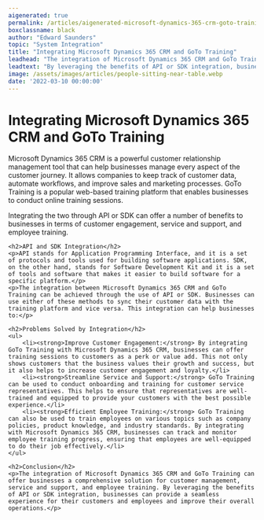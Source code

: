 ```yaml
---
aigenerated: true
permalink: /articles/aigenerated-microsoft-dynamics-365-crm-goto-training
boxclassname: black
author: "Edward Saunders"
topic: "System Integration"
title: "Integrating Microsoft Dynamics 365 CRM and GoTo Training"
leadhead: "The integration of Microsoft Dynamics 365 CRM and GoTo Training can offer businesses a comprehensive solution for customer management, service and support, and employee training"
leadtext: "By leveraging the benefits of API or SDK integration, businesses can provide a seamless experience for their customers and employees and improve their overall operations."
image: /assets/images/articles/people-sitting-near-table.webp
date: '2022-03-10 00:00:00'
---
```

<div class="arttext">	<h1>Integrating Microsoft Dynamics 365 CRM and GoTo Training</h1>
	<p>Microsoft Dynamics 365 CRM is a powerful customer relationship management tool that can help businesses manage every aspect of the customer journey. It allows companies to keep track of customer data, automate workflows, and improve sales and marketing processes. GoTo Training is a popular web-based training platform that enables businesses to conduct online training sessions.</p>
	<p>Integrating the two through API or SDK can offer a number of benefits to businesses in terms of customer engagement, service and support, and employee training.</p>

	<h2>API and SDK Integration</h2>
	<p>API stands for Application Programming Interface, and it is a set of protocols and tools used for building software applications. SDK, on the other hand, stands for Software Development Kit and it is a set of tools and software that makes it easier to build software for a specific platform.</p>
	<p>The integration between Microsoft Dynamics 365 CRM and GoTo Training can be achieved through the use of API or SDK. Businesses can use either of these methods to sync their customer data with the training platform and vice versa. This integration can help businesses to:</p>

	<h2>Problems Solved by Integration</h2>
	<ul>
		<li><strong>Improve Customer Engagement:</strong> By integrating GoTo Training with Microsoft Dynamics 365 CRM, businesses can offer training sessions to customers as a perk or value add. This not only shows customers that the business values their growth and success, but it also helps to increase customer engagement and loyalty.</li>
		<li><strong>Streamline Service and Support:</strong> GoTo Training can be used to conduct onboarding and training for customer service representatives. This helps to ensure that representatives are well-trained and equipped to provide your customers with the best possible experience.</li>
		<li><strong>Efficient Employee Training:</strong> GoTo Training can also be used to train employees on various topics such as company policies, product knowledge, and industry standards. By integrating with Microsoft Dynamics 365 CRM, businesses can track and monitor employee training progress, ensuring that employees are well-equipped to do their job effectively.</li>
	</ul>

	<h2>Conclusion</h2>
	<p>The integration of Microsoft Dynamics 365 CRM and GoTo Training can offer businesses a comprehensive solution for customer management, service and support, and employee training. By leveraging the benefits of API or SDK integration, businesses can provide a seamless experience for their customers and employees and improve their overall operations.</p>
</div>